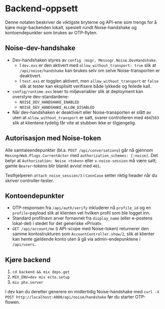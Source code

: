 # Backend-oppsett

Denne notaten beskriver de viktigste bryterne og API-ene som trengs for å
kjøre msgr-backenden lokalt, spesielt rundt Noise-handshake og kontoendepunkter
som brukes av OTP-flyten.

## Noise-dev-handshake

- Dev-handshaken styres av `config :msgr, Messngr.Noise.DevHandshake`.
  - I `dev.exs` er den aktivert med `allow_without_transport: true` slik at
    `/api/noise/handshake` kan brukes selv om selve Noise-transporten er
    deaktivert.
  - I `test.exs` er togglen aktivert, men `allow_without_transport` er `false`
    slik at tester kan eksplisitt verifisere både lykkede og feilede kall.
- `config/runtime.exs` leser to miljøvariabler slik at deployment kan overstyre
  dev-standardene:
  - `NOISE_DEV_HANDSHAKE_ENABLED`
  - `NOISE_DEV_HANDSHAKE_ALLOW_DISABLED`
- Når dev-handshaken er deaktivert eller Noise-transporten er slått av uten at
  `allow_without_transport` er satt, svarer controlleren med `404`/`503` slik at
  klientene tydelig får vite at stubben ikke er tilgjengelig.

## Autorisasjon med Noise-token

Alle samtaleendepunkter (bl.a. `POST /api/conversations`) går nå gjennom
`MessngrWeb.Plugs.CurrentActor` med `authorization_schemes: [:noise]`. Det betyr
at `Authorization: Noise <token>` eller `x-noise-session` må være satt; gamle
`Bearer`-tokens blir blankt avvist med `401`.

Testhjelperen `attach_noise_session/3` i `ConnCase` setter riktig header når du
skriver controller-tester.

## Kontoendepunkter

- OTP-responsen fra `/api/auth/verify` inkluderer nå `profile_id` og en
  `profile`-payload slik at klienten vet hvilken profil som ble logget inn.
- Standard profilnavn arver fornavnet fra `display_name` (eller e-postens
  lokal-del) i stedet for det generiske «Privat».
- `GET /api/account/me` (i API-scope med Noise-token) returnerer den samme
  kontostrukturen som `AccountController.show/2`, slik at klienter kan hente
  gjeldende konto uten å gå via admin-endepunktene i `/api/users`.

## Kjøre backend

1. `cd backend && mix deps.get`
2. `MIX_ENV=dev mix ecto.setup`
3. `mix phx.server`

I dev kan du deretter generere en midlertidig Noise-handshake med
`curl -X POST http://localhost:4000/api/noise/handshake` før du starter OTP-flowen.
